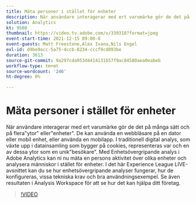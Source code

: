 ```yaml
---
title: Mäta personer i stället för enheter
description: När användare interagerar med ert varumärke gör de det på många sätt och på flera"ytor" eller"enheter". De kan använda en webbläsare på en dator eller mobil enhet, eller använda en mobilapp. I traditionell digital analys, som växte upp i datainsamling som bygger på cookies, representeras var och en av dessa ytor som en unik"besökare". Med Enhetsövergripande analys i Adobe Analytics kan ni nu mäta en persons aktivitet över olika enheter och analysera människor i stället för enheter. I det här Experience League LIVE-avsnittet kan du se hur enhetsövergripande analyser fungerar, hur de konfigureras, vissa tekniska krav och bra användningsexempel. Se även resultaten i Analysis Workspace för att se hur det kan hjälpa ditt företag.
solution: Analytics
kt: 9500
thumbnail: https://video.tv.adobe.com/v/339318?format=jpeg
event-start-time: 2021-12-15 09:00-8
event-guests: Matt Freestone,Alex Ivana,Nils Engel
exl-id: d9be9acc-5a75-4ccb-8234-cccf9cd093be
duration: 3613
source-git-commit: 9a297cda953d4414131657f9ac84580aea0eabeb
workflow-type: tm+mt
source-wordcount: '246'
ht-degree: 0%

---
```


# Mäta personer i stället för enheter

När användare interagerar med ert varumärke gör de det på många sätt och på flera&quot;ytor&quot; eller&quot;enheter&quot;. De kan använda en webbläsare på en dator eller mobil enhet, eller använda en mobilapp. I traditionell digital analys, som växte upp i datainsamling som bygger på cookies, representeras var och en av dessa ytor som en unik&quot;besökare&quot;. Med Enhetsövergripande analys i Adobe Analytics kan ni nu mäta en persons aktivitet över olika enheter och analysera människor i stället för enheter. I det här Experience League LIVE-avsnittet kan du se hur enhetsövergripande analyser fungerar, hur de konfigureras, vissa tekniska krav och bra användningsexempel. Se även resultaten i Analysis Workspace för att se hur det kan hjälpa ditt företag.


>[!VIDEO](https://video.tv.adobe.com/v/339318/?quality=12&learn=on)
